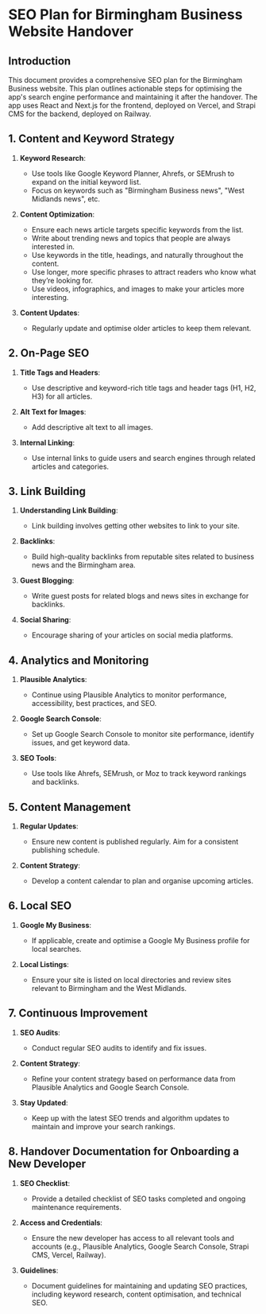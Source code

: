 # SEO Plan for Birmingham Business Website Handover

## Introduction

This document provides a comprehensive SEO plan for the Birmingham Business website. This plan outlines actionable steps for optimising the app's search engine performance and maintaining it after the handover. The app uses React and Next.js for the frontend, deployed on Vercel, and Strapi CMS for the backend, deployed on Railway.

## 1. Content and Keyword Strategy

1. **Keyword Research**:

   - Use tools like Google Keyword Planner, Ahrefs, or SEMrush to expand on the initial keyword list.
   - Focus on keywords such as "Birmingham Business news", "West Midlands news", etc.

2. **Content Optimization**:

   - Ensure each news article targets specific keywords from the list.
   - Write about trending news and topics that people are always interested in.
   - Use keywords in the title, headings, and naturally throughout the content.
   - Use longer, more specific phrases to attract readers who know what they’re looking for.
   - Use videos, infographics, and images to make your articles more interesting.

3. **Content Updates**:
   - Regularly update and optimise older articles to keep them relevant.

## 2. On-Page SEO

1. **Title Tags and Headers**:

   - Use descriptive and keyword-rich title tags and header tags (H1, H2, H3) for all articles.

2. **Alt Text for Images**:

   - Add descriptive alt text to all images.

3. **Internal Linking**:
   - Use internal links to guide users and search engines through related articles and categories.

## 3. Link Building

1. **Understanding Link Building**:

   - Link building involves getting other websites to link to your site.

2. **Backlinks**:

   - Build high-quality backlinks from reputable sites related to business news and the Birmingham area.

3. **Guest Blogging**:

   - Write guest posts for related blogs and news sites in exchange for backlinks.

4. **Social Sharing**:
   - Encourage sharing of your articles on social media platforms.

## 4. Analytics and Monitoring

1. **Plausible Analytics**:

   - Continue using Plausible Analytics to monitor performance, accessibility, best practices, and SEO.

2. **Google Search Console**:

   - Set up Google Search Console to monitor site performance, identify issues, and get keyword data.

3. **SEO Tools**:
   - Use tools like Ahrefs, SEMrush, or Moz to track keyword rankings and backlinks.

## 5. Content Management

1. **Regular Updates**:

   - Ensure new content is published regularly. Aim for a consistent publishing schedule.

2. **Content Strategy**:
   - Develop a content calendar to plan and organise upcoming articles.

## 6. Local SEO

1. **Google My Business**:

   - If applicable, create and optimise a Google My Business profile for local searches.

2. **Local Listings**:
   - Ensure your site is listed on local directories and review sites relevant to Birmingham and the West Midlands.

## 7. Continuous Improvement

1. **SEO Audits**:

   - Conduct regular SEO audits to identify and fix issues.

2. **Content Strategy**:

   - Refine your content strategy based on performance data from Plausible Analytics and Google Search Console.

3. **Stay Updated**:
   - Keep up with the latest SEO trends and algorithm updates to maintain and improve your search rankings.

## 8. Handover Documentation for Onboarding a New Developer

1. **SEO Checklist**:

   - Provide a detailed checklist of SEO tasks completed and ongoing maintenance requirements.

2. **Access and Credentials**:

   - Ensure the new developer has access to all relevant tools and accounts (e.g., Plausible Analytics, Google Search Console, Strapi CMS, Vercel, Railway).

3. **Guidelines**:
   - Document guidelines for maintaining and updating SEO practices, including keyword research, content optimisation, and technical SEO.

